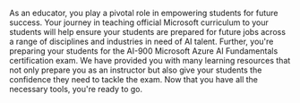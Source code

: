 

As an educator, you play a pivotal role in empowering students for future success. Your journey in teaching official Microsoft curriculum to your students will help ensure your students are prepared for future jobs across a range of disciplines and industries in need of AI talent. Further, you're preparing your students for the AI-900 Microsoft Azure AI Fundamentals certification exam. We have provided you with many learning resources that not only prepare you as an instructor but also give your students the confidence they need to tackle the exam. Now that you have all the necessary tools, you're ready to go.